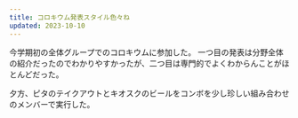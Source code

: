```yaml
---
title: コロキウム発表スタイル色々ね
updated: 2023-10-10
---
```


今学期初の全体グループでのコロキウムに参加した。
一つ目の発表は分野全体の紹介だったのでわかりやすかったが、二つ目は専門的でよくわからんことがほとんどだった。

夕方、ピタのテイクアウトとキオスクのビールをコンボを少し珍しい組み合わせのメンバーで実行した。
